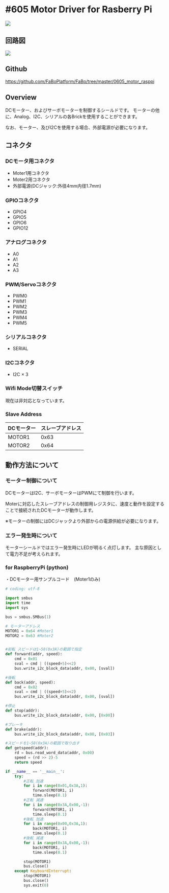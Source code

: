 # #605 Motor Driver for Rasberry Pi

![](./img/605_motor_rasppi.jpg)
<!--COLORME-->

## 回路図

![](./img/605_motor_rasppi_sch.png)

## Github

https://github.com/FaBoPlatform/FaBo/tree/master/0605_motor_rasppi


## Overview
DCモーター、およびサーボモーターを制御するシールドです。 モーターの他に、Analog、I2C、シリアルの各Brickを使用することができます。

なお、モーター、及びI2Cを使用する場合、外部電源が必要になります。

## コネクタ

### DCモータ用コネクタ
- Moter1用コネクタ
- Moter2用コネクタ
- 外部電源(DCジャック:外径4mm内径1.7mm)

### GPIOコネクタ
- GPIO4
- GPIO5
- GPIO6
- GPIO12

### アナログコネクタ
- A0
- A1
- A2
- A3

### PWM/Servoコネクタ
- PWM0
- PWM1
- PWM2
- PWM3
- PWM4
- PWM5

### シリアルコネクタ
- SERIAL

### I2Cコネクタ
- I2C × 3

### Wifi Mode切替スイッチ
現在は非対応となっています。

### Slave Address
| DCモーター | スレーブアドレス |
| -- | -- |
| MOTOR1 | 0x63 |
| MOTOR2 | 0x64 |

## 動作方法について
### モーター制御について
DCモーターはI2C、サーボモーターはPWMにて制御を行います。

Moterに対応したスレーブアドレスの制御用レジスタに、速度と動作を設定することで接続されたDCモーターが動作します。

※モーターの制御にはDCジャックより外部からの電源供給が必要になります。

### エラー発生時について
モーターシールドではエラー発生時にLEDが明るく点灯します。
主な原因として電力不足が考えられます。

### for RaspberryPi (python)

・DCモーター用サンプルコード　(Moter1のみ)
``` python
# coding: utf-8

import smbus
import time
import sys

bus = smbus.SMBus(1)

# モーターアドレス
MOTOR1 = 0x64 #Moter1
MOTOR2 = 0x63 #Moter2


#前転 スピードは1~58(0x3A)の範囲で指定
def forward(addr, speed):
    cmd = 0x01
    sval = cmd | ((speed+5)<<2)
    bus.write_i2c_block_data(addr, 0x00, [sval])

#後転
def back(addr, speed):
    cmd = 0x02
    sval = cmd | ((speed+5)<<2)
    bus.write_i2c_block_data(addr, 0x00, [sval])

#停止
def stop(addr):
    bus.write_i2c_block_data(addr, 0x00, [0x00])

#ブレーキ    
def brake(addr):
    bus.write_i2c_block_data(addr, 0x00, [0x03])

#スピードを1~58(0x3A)の範囲で取り出す
def getspeed(addr):
    rd = bus.read_word_data(addr, 0x00)
    speed = (rd >> 2)-5
    return speed

if __name__ == '__main__':
    try:
        #正転 加速
        for i in range(0x01,0x3A,1):
            forward(MOTOR1, i)
            time.sleep(0.1)
        #正転 減速
        for i in range(0x3A,0x00,-1):
            forward(MOTOR1, i)
            time.sleep(0.1)
        #後転 加速
        for i in range(0x00,0x3A,1):
            back(MOTOR1, i)
            time.sleep(0.1)
        #後転 減速
        for i in range(0x3A,0x00,-1):
            back(MOTOR1, i)
            time.sleep(0.1)

        stop(MOTOR1)
        bus.close()
    except KeyboardInterrupt:
        stop(MOTOR1)
        bus.close()
        sys.exit(0)
```

